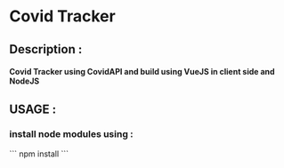 
<div>
        <h1>Covid Tracker</h1>
        <h2>Description : </h2>
        <h4> Covid Tracker using CovidAPI and build using VueJS in client side and NodeJS </h4>
        <h2>USAGE : </h2>
        <h3>install node modules using :</h3>
        ``` npm install ``` </div>

